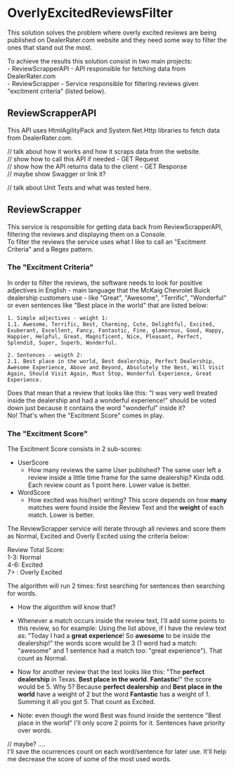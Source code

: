 # OverlyExcitedReviewsFilter

This solution solves the problem where overly excited reviews are being published on DealerRater.com website and they need some way to filter the ones that stand out the most.  

To achieve the results this solution consist in two main projects:  
    -   ReviewScrapperAPI - API responsible for fetching data from DealerRater.com  
    -   ReviewScrapper - Service responsible for filtering reviews given "excitment criteria" (listed below).

## ReviewScrapperAPI

This API uses HtmlAgilityPack and System.Net.Http libraries to fetch data from DealerRater.com. 

// talk about how it works and how it scraps data from the website.  
// show how to call this API if needed - GET Request  
// show how the API returns data to the client - GET Response  
// maybe show Swagger or link it?  

// talk about Unit Tests and what was tested here.  

## ReviewScrapper

This service is responsible for getting data back from ReviewScrapperAPI, filtering the reviews and displaying them on a Console.  
To filter the reviews the service uses what I like to call an "Excitment Criteria" and a Regex pattern.  

### The "Excitment Criteria"

In order to filter the reviews, the software needs to look for positive adjectives in English - main language that the McKaig Chevrolet Buick dealership customers use - like "Great", "Awesome", "Terrific", "Wonderful" or even sentences like "Best place in the world" that are listed below:


    1. Simple adjectives - weight 1:
    1.1. Awesome, Terrific, Best, Charming, Cute, Delightful, Excited, Exuberant, Excellent, Fancy, Fantastic, Fine, glamorous, Good, Happy, Happier, Helpful, Great, Magnificent, Nice, Pleasant, Perfect, Splendid, Super, Superb, Wonderful.
    
    2. Sentences - weigth 2:
    2.1. Best place in the world, Best dealership, Perfect Dealership, Awesome Experience, Above and Beyond, Absolutely the Best, Will Visit Again, Should Visit Again, Must Stop, Wonderful Experience, Great Experience.


Does that mean that a review that looks like this: "I was very well treated inside the dealership and had a wonderful experience!" should be voted down just because it contains the word "wonderful" inside it?  
No! That's when the "Excitment Score" comes in play.

### The "Excitment Score"

The Excitment Score consists in 2 sub-scores:  
- UserScore
    - How many reviews the same User published? The same user left a review inside a little time frame for the same dealership? Kinda odd. Each review count as 1 point here. Lower value is better.
- WordScore
    - How excited was his(her) writing? This score depends on how **many** matches were found inside the Review Text and the **weight** of each match. Lower is better.  

The ReviewScrapper service will iterate through all reviews and score them as Normal, Excited and Overly Excited using the criteria below:  

Review Total Score:  
1-3: Normal  
4-6: Excited  
7> :  Overly Excited 

The algorithm will run 2 times: first searching for sentences then searching for words. 

- How the algorithm will know that?
- Whenever a match occurs inside the review text, I'll add some points to this review, so for example:
Using the list above, if I have the review text as: "Today I had a **great experience**! So **awesome** to be inside the dealership!" the words score would be 3 (1 word         had a match: "awesome" and 1 sentence had a match too: "great experience"). That count as Normal.

- Now for another review that the text looks like this: "The **perfect dealership** in Texas. **Best place in the world**. **Fantastic**!" the score would be 5. Why 5? Because **perfect dealership** and **Best place in the world** have a weight of 2 but the word **Fantastic** has a weight of 1. Summing it all you got 5. That count as Excited.
- Note: even though the word Best was found inside the sentence "Best place in the world" I'll only score 2 points for it. Sentences have priority over words.

// maybe? ....  
I'll save the ocurrences count on each word/sentence for later use. It'll help me decrease the score of some of the most used words.
